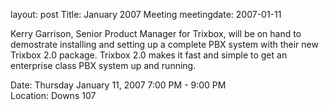layout: post
Title: January 2007 Meeting
meetingdate: 2007-01-11

Kerry Garrison, Senior Product Manager for Trixbox, will be on hand to         
demostrate installing and setting up a complete PBX system with their new      
Trixbox 2.0 package. Trixbox 2.0 makes it fast and simple to get an enterprise 
class PBX system up and running.                                               
                                                                             
Date: Thursday January 11, 2007 7:00 PM - 9:00 PM                                
Location: Downs 107                                         
